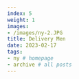 ```yaml
---
index: 5
weight: 1
images:
- /images/ny-2.JPG
title: Delivery Men
date: 2023-02-17
tags:
- ny # homepage
- archive # all posts
---
```

